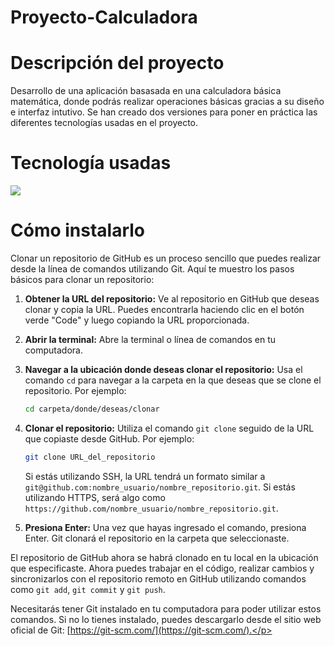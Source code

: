 # Proyecto-Calculadora

<div>
<h1> Descripción del proyecto</h1>
<p> Desarrollo de una aplicación basasada en una calculadora básica matemática, donde podrás realizar operaciones básicas gracias a su diseño e interfaz intutivo.
Se han creado dos versiones para poner en práctica las diferentes tecnologías usadas en el proyecto.</p>
</div>

<div>
<h1> Tecnología usadas</h1>
<a href="https://skillicons.dev">
    <img src="https://skillicons.dev/icons?i=figma,html,css,js,vscode,git,github" />
  </a>
</div>

<div>
<h1>Cómo instalarlo</h1>
<p> Clonar un repositorio de GitHub es un proceso sencillo que puedes realizar desde la línea de comandos utilizando Git. Aquí te muestro los pasos básicos para clonar un repositorio:

1. **Obtener la URL del repositorio:** Ve al repositorio en GitHub que deseas clonar y copia la URL. Puedes encontrarla haciendo clic en el botón verde "Code" y luego copiando la URL proporcionada.

2. **Abrir la terminal:** Abre la terminal o línea de comandos en tu computadora.

3. **Navegar a la ubicación donde deseas clonar el repositorio:** Usa el comando `cd` para navegar a la carpeta en la que deseas que se clone el repositorio. Por ejemplo:
   ```bash
   cd carpeta/donde/deseas/clonar
   ```

4. **Clonar el repositorio:** Utiliza el comando `git clone` seguido de la URL que copiaste desde GitHub. Por ejemplo:
   ```bash
   git clone URL_del_repositorio
   ```

   Si estás utilizando SSH, la URL tendrá un formato similar a `git@github.com:nombre_usuario/nombre_repositorio.git`. Si estás utilizando HTTPS, será algo como `https://github.com/nombre_usuario/nombre_repositorio.git`.

5. **Presiona Enter:** Una vez que hayas ingresado el comando, presiona Enter. Git clonará el repositorio en la carpeta que seleccionaste.

El repositorio de GitHub ahora se habrá clonado en tu local en la ubicación que especificaste. Ahora puedes trabajar en el código, realizar cambios y sincronizarlos con el repositorio remoto en GitHub utilizando comandos como `git add`, `git commit` y `git push`.

Necesitarás tener Git instalado en tu computadora para poder utilizar estos comandos. Si no lo tienes instalado, puedes descargarlo desde el sitio web oficial de Git: [https://git-scm.com/](https://git-scm.com/).</p>


